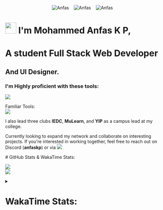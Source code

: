 <p align="center"> 
	<img src="https://komarev.com/ghpvc/?username=anfastech&label=Profile%20views&color=0e75b6&style=plastic&abbreviated=true&base=0" alt="Anfas" /> &nbsp;&nbsp;
	<img src="https://img.shields.io/github/followers/anfastech?label=Followers" alt="Anfas" /> &nbsp;&nbsp;
<!-- 	<img src="https://hits.seeyoufarm.com/api/count/incr/badge.svg&url=https%3A%2F%2Fgithub.com%2Fanfastech&count_bg=%23007BB4&title_bg=%23555555&icon=slideshare.svg&icon_color=%23E7E7E7&title=hits&edge_flat=false&style=plastic" alt="Anfas" /> &nbsp;&nbsp; -->
        <img src="https://wakatime.com/badge/user/018d89ad-278b-4b8f-9fca-5a09dd19216b.svg" alt="Anfas" /> &nbsp;&nbsp;
</p>

# <img src="https://media.giphy.com/media/hvRJCLFzcasrR4ia7z/giphy.gif" width="35"> I'm Mohammed Anfas K P, 
# A student <b>Full Stack Web Developer 
## And UI Designer.
</b>

### I'm Highly proficient with these tools:
<!--
WIP focussing on `Python` `Ai model` development `Automation`, `Rust` and web application development `React` `NextJS` `NodeJs`
<br /> I had a plan   -->

<p >
  <img src="https://skillicons.dev/icons?perline=4&theme=dark&i=js,py,ts,nodejs,nextjs,react,docker,mongodb,cpp,figma,flutter,github,tailwindcss,threejs,postgres,dart,supabase" />
<br />
	
Familiar Tools: <br />
  <img src="https://skillicons.dev/icons?perline=4&theme=dark&i=sass,jquery,bootstrap" />
<!--   <div>
   <img src="https://github-readme-stats.vercel.app/api/top-langs?username=anfastech&locale=en&hide_title=true&layout=compact&card_width=320&langs_count=5&theme=dracula&hide_border=false" height="250" alt="languages graph"  />
  </div> -->
</p>

I also lead three clubs <b>IEDC</b>, <b>MuLearn</b>, and <b>YIP</b> as a campus lead at my college.  

<p>
  Currently looking to expand my network and collaborate on interesting projects. If you're interested in working together, feel free to reach out on Discord (<b>anfaskp</b>) or via <a href="mailto:kpanfas6@gmail.com"> <img src="https://skillicons.dev/icons?perline=4&theme=dark&i=gmail" /></a>
</p>
<!-- 
<details>
  <summary><h1>🏆 GitHub Trophies</h1></summary>
  <a href="#"><img src="https://github-readme-stats.vercel.app/api?username=anfastech&count_private=true&show_icons=true&theme=dark&hide_border=true&bg_color=0d1117" alt="GitHub Stats"></a>
  <a href="#"><img src="https://github-readme-stats.vercel.app/api/top-langs?username=anfastech&count_private=true&show_icons=true&theme=dark&hide_border=true&bg_color=0d1117&layout=compact" alt="Top Languages"></a> 

![](https://github-profile-trophy.vercel.app/?username=anfastech&theme=radical&no-frame=true&no-bg=false&margin-w=4)

</details>
-->
<!-- 
# 💻 Tech Stack:
![C](https://img.shields.io/badge/c-%2300599C.svg?style=for-the-badge&logo=c&logoColor=white) ![C++](https://img.shields.io/badge/c++-%2300599C.svg?style=for-the-badge&logo=c%2B%2B&logoColor=white) ![CSS3](https://img.shields.io/badge/css3-%231572B6.svg?style=for-the-badge&logo=css3&logoColor=white) ![HTML5](https://img.shields.io/badge/html5-%23E34F26.svg?style=for-the-badge&logo=html5&logoColor=white) ![JavaScript](https://img.shields.io/badge/javascript-%23323330.svg?style=for-the-badge&logo=javascript&logoColor=%23F7DF1E) ![Markdown](https://img.shields.io/badge/markdown-%23000000.svg?style=for-the-badge&logo=markdown&logoColor=white) ![Python](https://img.shields.io/badge/python-3670A0?style=for-the-badge&logo=python&logoColor=ffdd54) ![TypeScript](https://img.shields.io/badge/typescript-%23007ACC.svg?style=for-the-badge&logo=typescript&logoColor=white) ![Windows Terminal](https://img.shields.io/badge/Windows%20Terminal-%234D4D4D.svg?style=for-the-badge&logo=windows-terminal&logoColor=white) ![AWS](https://img.shields.io/badge/AWS-%23FF9900.svg?style=for-the-badge&logo=amazon-aws&logoColor=white) ![Google Cloud](https://img.shields.io/badge/GoogleCloud-%234285F4.svg?style=for-the-badge&logo=google-cloud&logoColor=white) ![Heroku](https://img.shields.io/badge/heroku-%23430098.svg?style=for-the-badge&logo=heroku&logoColor=white) ![Render](https://img.shields.io/badge/Render-%46E3B7.svg?style=for-the-badge&logo=render&logoColor=white) ![Vercel](https://img.shields.io/badge/vercel-%23000000.svg?style=for-the-badge&logo=vercel&logoColor=white) ![Netlify](https://img.shields.io/badge/netlify-%23000000.svg?style=for-the-badge&logo=netlify&logoColor=#00C7B7) ![Django](https://img.shields.io/badge/django-%23092E20.svg?style=for-the-badge&logo=django&logoColor=white) ![FastAPI](https://img.shields.io/badge/FastAPI-005571?style=for-the-badge&logo=fastapi) ![Next JS](https://img.shields.io/badge/Next-black?style=for-the-badge&logo=next.js&logoColor=white) ![NodeJS](https://img.shields.io/badge/node.js-6DA55F?style=for-the-badge&logo=node.js&logoColor=white) ![React](https://img.shields.io/badge/react-%2320232a.svg?style=for-the-badge&logo=react&logoColor=%2361DAFB) ![TailwindCSS](https://img.shields.io/badge/tailwindcss-%2338B2AC.svg?style=for-the-badge&logo=tailwind-css&logoColor=white) ![Three js](https://img.shields.io/badge/threejs-black?style=for-the-badge&logo=three.js&logoColor=white) ![Vue.js](https://img.shields.io/badge/vue.js-%2335495e.svg?style=for-the-badge&logo=vuedotjs&logoColor=%234FC08D) ![Firebase](https://img.shields.io/badge/firebase-a08021?style=for-the-badge&logo=firebase&logoColor=ffcd34) ![MongoDB](https://img.shields.io/badge/MongoDB-%234ea94b.svg?style=for-the-badge&logo=mongodb&logoColor=white) ![Prisma](https://img.shields.io/badge/Prisma-3982CE?style=for-the-badge&logo=Prisma&logoColor=white) ![Figma](https://img.shields.io/badge/figma-%23F24E1E.svg?style=for-the-badge&logo=figma&logoColor=white) ![NumPy](https://img.shields.io/badge/numpy-%23013243.svg?style=for-the-badge&logo=numpy&logoColor=white) ![Pandas](https://img.shields.io/badge/pandas-%23150458.svg?style=for-the-badge&logo=pandas&logoColor=white) ![Git](https://img.shields.io/badge/git-%23F05033.svg?style=for-the-badge&logo=git&logoColor=white) ![GitHub](https://img.shields.io/badge/github-%23121011.svg?style=for-the-badge&logo=github&logoColor=white) ![Docker](https://img.shields.io/badge/docker-%230db7ed.svg?style=for-the-badge&logo=docker&logoColor=white) ![Postman](https://img.shields.io/badge/Postman-FF6C37?style=for-the-badge&logo=postman&logoColor=white) ![Portfolio](https://img.shields.io/badge/Portfolio-%23000000.svg?style=for-the-badge&logo=firefox&logoColor=#FF7139) 
-->
<!--
![status](https://nocache.advaith.workers.dev?url=https://img.shields.io/endpoint?url=https://dev.discordprofiles.me/api/badge/status/276544649148235776?simple=true)
![playing](https://nocache.advaith.workers.dev?url=https://img.shields.io/endpoint?url=https://dev.discordprofiles.me/api/badge/playing/276544649148235776)
![vscode](https://nocache.advaith.workers.dev?url=https://img.shields.io/endpoint?url=https://dev.discordprofiles.me/api/badge/vscode/276544649148235776)
[![spotify](https://nocache.advaith.workers.dev?url=https://img.shields.io/endpoint?url=https://dev.discordprofiles.me/api/badge/spotify/276544649148235776)](https://dev.discordprofiles.me/openspotify/276544649148235776)
-->
# GitHub Stats & WakaTime Stats:

![](https://github-readme-stats.vercel.app/api?username=anfastech&show_icons=true&theme=dark&hide_border=false&include_all_commits=true&count_private=true)<br/>
![](https://github-readme-streak-stats.herokuapp.com/?user=anfastech&theme=dark&hide_border=false)<br/>

<details>
  <summary><h1>WakaTime Stats:</h1></summary>
	
![](https://github-readme-stats.vercel.app/api/wakatime?username=anfastech&theme=dark)
</details>
<!-- Proudly created with GPRM ( https://gprm.itsvg.in ) -->
